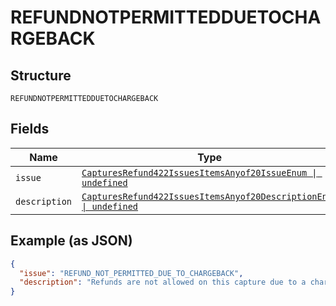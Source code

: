 
# REFUNDNOTPERMITTEDDUETOCHARGEBACK

## Structure

`REFUNDNOTPERMITTEDDUETOCHARGEBACK`

## Fields

| Name | Type | Tags | Description |
|  --- | --- | --- | --- |
| `issue` | [`CapturesRefund422IssuesItemsAnyof20IssueEnum \| undefined`](../../doc/models/captures-refund-422-issues-items-anyof-20-issue-enum.md) | Optional | - |
| `description` | [`CapturesRefund422IssuesItemsAnyof20DescriptionEnum \| undefined`](../../doc/models/captures-refund-422-issues-items-anyof-20-description-enum.md) | Optional | - |

## Example (as JSON)

```json
{
  "issue": "REFUND_NOT_PERMITTED_DUE_TO_CHARGEBACK",
  "description": "Refunds are not allowed on this capture due to a chargeback on the card or bank. Please contact the payee to resolve the chargeback."
}
```

